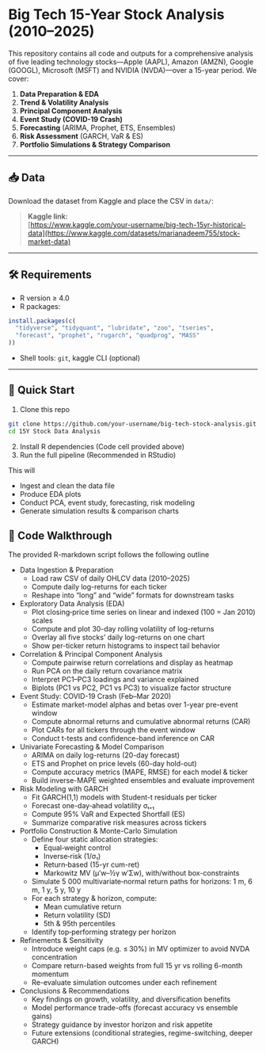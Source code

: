 # Big Tech 15-Year Stock Analysis (2010–2025)

This repository contains all code and outputs for a comprehensive analysis of five leading technology stocks—Apple (AAPL), Amazon (AMZN), Google (GOOGL), Microsoft (MSFT) and NVIDIA (NVDA)—over a 15-year period.  We cover:

1. **Data Preparation & EDA**  
2. **Trend & Volatility Analysis**  
3. **Principal Component Analysis**  
4. **Event Study (COVID-19 Crash)**  
5. **Forecasting** (ARIMA, Prophet, ETS, Ensembles)  
6. **Risk Assessment** (GARCH, VaR & ES)  
7. **Portfolio Simulations & Strategy Comparison**

---

## 📥 Data

Download the dataset from Kaggle and place the CSV in `data/`:

> **Kaggle link:**  
> [https://www.kaggle.com/​your-username/​big-tech-15yr-historical-data](https://www.kaggle.com/datasets/marianadeem755/stock-market-data)

---

## 🛠️ Requirements

- R version ≥ 4.0
- R packages:

```r
install.packages(c(
  "tidyverse", "tidyquant", "lubridate", "zoo", "tseries",
  "forecast", "prophet", "rugarch", "quadprog", "MASS"
))
```
- Shell tools: `git`, kaggle CLI (optional)

---

## 🚀 Quick Start

1. Clone this repo
  ```bash
  git clone https://github.com/your-username/big-tech-stock-analysis.git
  cd 15Y Stock Data Analysis
  ```
2. Install R dependencies (Code cell provided above)
3. Run the full pipeline (Recommended in RStudio)

This will
- Ingest and clean the data file
- Produce EDA plots
- Conduct PCA, event study, forecasting, risk modeling
- Generate simulation results & comparison charts

## 📑 Code Walkthrough
The provided R-markdown script follows the following outline
- Data Ingestion & Preparation
  - Load raw CSV of daily OHLCV data (2010–2025)
  - Compute daily log-returns for each ticker
  - Reshape into “long” and “wide” formats for downstream tasks
- Exploratory Data Analysis (EDA)
  - Plot closing‐price time series on linear and indexed (100 = Jan 2010) scales
  - Compute and plot 30-day rolling volatility of log-returns
  - Overlay all five stocks’ daily log-returns on one chart
  - Show per-ticker return histograms to inspect tail behavior
- Correlation & Principal Component Analysis
  - Compute pairwise return correlations and display as heatmap
  - Run PCA on the daily return covariance matrix
  - Interpret PC1–PC3 loadings and variance explained
  - Biplots (PC1 vs PC2, PC1 vs PC3) to visualize factor structure
- Event Study: COVID-19 Crash (Feb–Mar 2020)
  - Estimate market-model alphas and betas over 1-year pre-event window
  - Compute abnormal returns and cumulative abnormal returns (CAR)
  - Plot CARs for all tickers through the event window
  - Conduct t-tests and confidence-band inference on CAR
- Univariate Forecasting & Model Comparison
  - ARIMA on daily log-returns (20-day forecast)
  - ETS and Prophet on price levels (60-day hold-out)
  - Compute accuracy metrics (MAPE, RMSE) for each model & ticker
  - Build inverse-MAPE weighted ensembles and evaluate improvement
- Risk Modeling with GARCH
  - Fit GARCH(1,1) models with Student-t residuals per ticker
  - Forecast one-day‐ahead volatility σₜ₊₁
  - Compute 95% VaR and Expected Shortfall (ES)
  - Summarize comparative risk measures across tickers
- Portfolio Construction & Monte-Carlo Simulation
  - Define four static allocation strategies:
    - Equal‐weight control
    - Inverse‐risk (1/σ₁)
    - Return‐based (15-yr cum-ret)
    - Markowitz MV (μ′w–½γ w′Σw), with/without box-constraints
  - Simulate 5 000 multivariate‐normal return paths for horizons: 1 m, 6 m, 1 y, 5 y, 10 y
  - For each strategy & horizon, compute:
    - Mean cumulative return
    - Return volatility (SD)
    - 5th & 95th percentiles
  - Identify top‐performing strategy per horizon
- Refinements & Sensitivity
  - Introduce weight caps (e.g. ≤ 30%) in MV optimizer to avoid NVDA concentration
  - Compare return-based weights from full 15 yr vs rolling 6-month momentum
  - Re-evaluate simulation outcomes under each refinement
- Conclusions & Recommendations
  - Key findings on growth, volatility, and diversification benefits
  - Model performance trade-offs (forecast accuracy vs ensemble gains)
  - Strategy guidance by investor horizon and risk appetite
  - Future extensions (conditional strategies, regime-switching, deeper GARCH)














